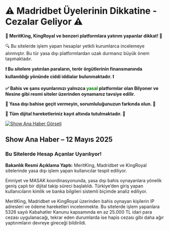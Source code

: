 <h1>⚠️ Madridbet Üyelerinin Dikkatine - Cezalar Geliyor ⚠️</h1>

<p><strong>🚫 MeritKing, KingRoyal ve benzeri platformlara yatırım yapanlar dikkat! 🚫</strong></p>

<p>🔍 Bu sitelerde işlem yapan hesaplar yetkili kurumlarca incelemeye alınmıştır. Bu tür yasa dışı platformlardan uzak durmanız büyük önem taşımaktadır.</p>

<p><strong>❗️ Bu sitelere yatırılan paraların, terör örgütlerinin finansmanında kullanıldığı yönünde ciddi iddialar bulunmaktadır. ❗️</strong></p>

<p><strong>✅ Bahis ve şans oyunlarınızı yalnızca <span style="color:green;">yasal</span> platformlar olan Bilyoner ve Nesine gibi resmi siteler üzerinden oynamanız tavsiye edilir.</strong></p>

<p><strong>🛑 Yasa dışı bahise geçit vermeyin, sorumluluğunuzun farkında olun. 🛑</strong></p>

<p><strong>📂 Tüm dijital hareketleriniz kayıt altında tutulmaktadır. 📂</strong></p>

<a href="https://ibb.co/nNSxbVdt">
    <img src="https://i.ibb.co/C3FRzXCD/photo-2025-05-16-13-18-51.jpg" alt="Show Ana Haber Görseli">
</a>

<h2>Show Ana Haber – 12 Mayıs 2025</h2>
<h3>Bu Sitelerde Hesap Açanlar Uyarılıyor!</h3>

<p><strong>Bakanlık Resmi Açıklama Yaptı:</strong> MeritKing, Madridbet ve KingRoyal sitelerinde yasa dışı işlem yapan kullanıcılar tespit ediliyor.</p>

<p>Emniyet ve MASAK koordinasyonunda, yasa dışı bahis oynayanlara yönelik geniş çaplı bir dijital takip süreci başlatıldı. Türkiye’den giriş yapan kullanıcıların kimlik ve banka bilgileri sistemli biçimde analiz ediliyor.</p>

<p>MeritKing, Madridbet ve KingRoyal üzerinden bahis oynayan kişilerin IP adresleri ve ödeme hareketleri incelenmekte. Bu sitelerde işlem yapanlara 5326 sayılı Kabahatler Kanunu kapsamında en az 25.000 TL idari para cezası uygulanacağı, tekrar eden durumlarda ise hapis cezası gibi daha ağır yaptırımların devreye gireceği bildirildi.</p>
